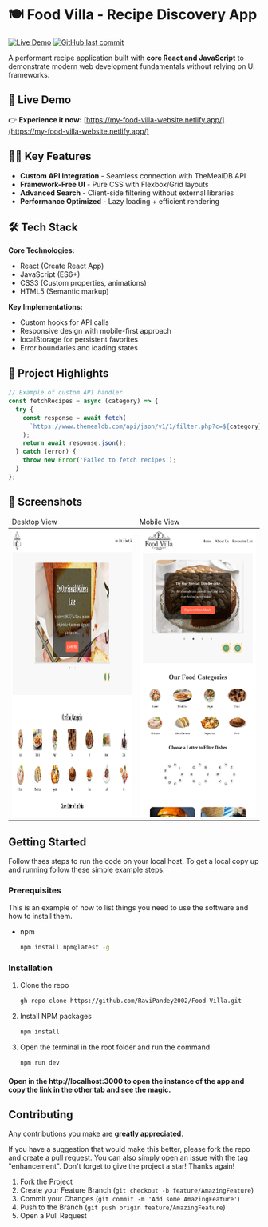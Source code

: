# 🍽️ Food Villa - Recipe Discovery App

[![Live Demo](https://img.shields.io/badge/Demo-Live-green?style=for-the-badge&logo=netlify)](https://my-food-villa-website.netlify.app/) 
[![GitHub last commit](https://img.shields.io/github/last-commit/RaviPandey2002/Food-Villa?style=for-the-badge)](https://github.com/RaviPandey2002/Food-Villa/commits/main)

A performant recipe application built with **core React and JavaScript** to demonstrate modern web development fundamentals without relying on UI frameworks.

## 🌟 Live Demo
👉 **Experience it now:** [https://my-food-villa-website.netlify.app/](https://my-food-villa-website.netlify.app/)

## 🧑‍🍳 Key Features

- **Custom API Integration** - Seamless connection with TheMealDB API
- **Framework-Free UI** - Pure CSS with Flexbox/Grid layouts
- **Advanced Search** - Client-side filtering without external libraries
- **Performance Optimized** - Lazy loading + efficient rendering

## 🛠️ Tech Stack

**Core Technologies:**
- React (Create React App)
- JavaScript (ES6+)
- CSS3 (Custom properties, animations)
- HTML5 (Semantic markup)

**Key Implementations:**
- Custom hooks for API calls
- Responsive design with mobile-first approach
- localStorage for persistent favorites
- Error boundaries and loading states

## 🚀 Project Highlights

```js
// Example of custom API handler
const fetchRecipes = async (category) => {
  try {
    const response = await fetch(
      `https://www.themealdb.com/api/json/v1/1/filter.php?c=${category}`
    );
    return await response.json();
  } catch (error) {
    throw new Error('Failed to fetch recipes');
  }
};
```


## 📸 Screenshots
<table>
<thead>
<tr> 
    <td>Desktop View</td>
    <td>Mobile View </td> 
</tr>	

<tbody>
    <tr>
        <td><img src="public/Images/desktop-view.png" alt="Logo" width="1000" height="576"></td>
        <td><img src="public/Images/mobile-view.png" alt="Logo" width="1000" height="576"></td>
    </tr>
</tbody>

</thead>
</table>


<!-- GETTING STARTED -->
## Getting Started

Follow thses steps to run the code on your local host.
To get a local copy up and running follow these simple example steps.

### Prerequisites

This is an example of how to list things you need to use the software and how to install them.
* npm
  ```sh
  npm install npm@latest -g
  ```

### Installation

1. Clone the repo
   ```sh
   gh repo clone https://github.com/RaviPandey2002/Food-Villa.git
   ```
2. Install NPM packages
   ```sh
   npm install
   ```
4. Open the terminal in the root folder and run the command 
   ```sh
   npm run dev
   ```

#### Open in the http://localhost:3000 to open the instance of the app and copy the link in the other tab and see the magic. 
 


<!-- CONTRIBUTING -->
## Contributing
 Any contributions you make are **greatly appreciated**.

If you have a suggestion that would make this better, please fork the repo and create a pull request. You can also simply open an issue with the tag "enhancement".
Don't forget to give the project a star! Thanks again!

1. Fork the Project
2. Create your Feature Branch (`git checkout -b feature/AmazingFeature`)
3. Commit your Changes (`git commit -m 'Add some AmazingFeature'`)
4. Push to the Branch (`git push origin feature/AmazingFeature`)
5. Open a Pull Request

 





